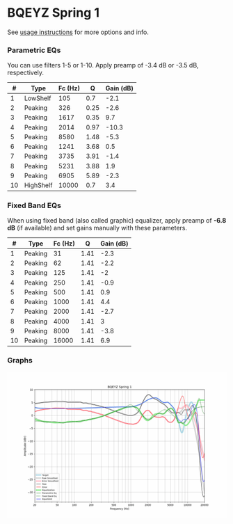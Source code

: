 # BQEYZ Spring 1
See [usage instructions](https://github.com/jaakkopasanen/AutoEq#usage) for more options and info.

### Parametric EQs
You can use filters 1-5 or 1-10. Apply preamp of -3.4 dB or -3.5 dB, respectively.

|   # | Type      |   Fc (Hz) |    Q |   Gain (dB) |
|-----|-----------|-----------|------|-------------|
|   1 | LowShelf  |       105 | 0.7  |        -2.1 |
|   2 | Peaking   |       326 | 0.25 |        -2.6 |
|   3 | Peaking   |      1617 | 0.35 |         9.7 |
|   4 | Peaking   |      2014 | 0.97 |       -10.3 |
|   5 | Peaking   |      8580 | 1.48 |        -5.3 |
|   6 | Peaking   |      1241 | 3.68 |         0.5 |
|   7 | Peaking   |      3735 | 3.91 |        -1.4 |
|   8 | Peaking   |      5231 | 3.88 |         1.9 |
|   9 | Peaking   |      6905 | 5.89 |        -2.3 |
|  10 | HighShelf |     10000 | 0.7  |         3.4 |

### Fixed Band EQs
When using fixed band (also called graphic) equalizer, apply preamp of **-6.8 dB** (if available) and set gains manually with these parameters.

|   # | Type    |   Fc (Hz) |    Q |   Gain (dB) |
|-----|---------|-----------|------|-------------|
|   1 | Peaking |        31 | 1.41 |        -2.3 |
|   2 | Peaking |        62 | 1.41 |        -2.2 |
|   3 | Peaking |       125 | 1.41 |        -2   |
|   4 | Peaking |       250 | 1.41 |        -0.9 |
|   5 | Peaking |       500 | 1.41 |         0.9 |
|   6 | Peaking |      1000 | 1.41 |         4.4 |
|   7 | Peaking |      2000 | 1.41 |        -2.7 |
|   8 | Peaking |      4000 | 1.41 |         3   |
|   9 | Peaking |      8000 | 1.41 |        -3.8 |
|  10 | Peaking |     16000 | 1.41 |         6.9 |

### Graphs
![](./BQEYZ%20Spring%201.png)
